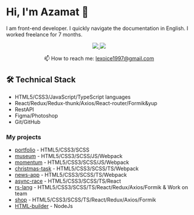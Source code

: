 # Hi, I'm Azamat 👋
I am front-end developer. I quickly navigate the documentation in English. I worked freelance for 7 months.

<p align='center'>
   <a href="https://www.linkedin.com/in/азамат-бердимуратов-03b1a0236/">
       <img src="https://img.shields.io/badge/linkedin-%230077B5.svg?&style=for-the-badge&logo=linkedin&logoColor=white"/>
   </a>
   <a href="https://t.me/lexoice1997">
       <img src="https://img.shields.io/badge/Telegram-2CA5E0?style=for-the-badge&logo=telegram&logoColor=white"/>
   </a>
<p align='center'>
   📫 How to reach me: <a href='mailto:lexoice1997@gmail.com'>lexoice1997@gmail.com</a>
</p>

## 🛠 Technical Stack
*   HTML5/CSS3/JavaScript/TypeScript languages
*   React/Redux/Redux-thunk/Axios/React-router/Formik&yup
*   RestAPI
*   Figma/Photoshop
*   Git/GitHub

### My projects

*   [portfolio](https://github.com/Lexoice1997/Portfolio) - HTML5/CSS3/SCSS
*   [museum](https://github.com/Lexoice1997/museum) - HTML5/CSS3/SCSS/JS/Webpack
*   [momentum](https://github.com/Lexoice1997/momentum) - HTML5/CSS3/SCSS/JS/Webpack
*   [christmas-task](https://github.com/Lexoice1997/christmas-task) - HTML5/CSS3/SCSS/TS/Webpack
*   [news-app](https://github.com/Lexoice1997/news-app) - HTML5/CSS3/SCSS/TS/Webpack
*   [async-race](https://github.com/Lexoice1997/async-race) - HTML5/CSS3/SCSS/TS/React
*   [rs-lang](https://github.com/Lexoice1997/rs-lang) - HTML5/CSS3/SCSS/TS/React/Redux/Axios/Formik & Work on team
*   [shop](https://github.com/Lexoice1997/shop) - HTML5/CSS3/SCSS/TS/React/Redux/Axios/Formik
*   [HTML-builder](https://github.com/Lexoice1997/HTML-builder) - NodeJs

